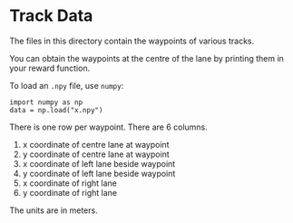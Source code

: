 # Track Data

The files in this directory contain the waypoints of various tracks.

You can obtain the waypoints at the centre of the lane by printing them in your reward function.

To load an `.npy` file, use `numpy`:

```
import numpy as np
data = np.load("x.npy")
```

There is one row per waypoint.
There are 6 columns.

1. x coordinate of centre lane at waypoint
2. y coordinate of centre lane at waypoint
3. x coordinate of left lane beside waypoint
4. y coordinate of left lane beside waypoint
5. x coordinate of right lane
6. y coordinate of right lane

The units are in meters.

